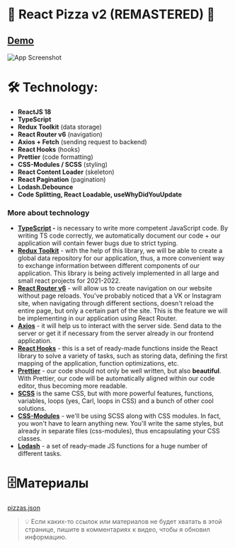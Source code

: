 # 🍕 React Pizza v2 (REMASTERED) 🍕

## [Demo](https://react-pizza-v2-by-alongo.vercel.app/)
![App Screenshot](https://via.placeholder.com/468x300?text=App+Screenshot+Here)

# 🛠 Technology:

- **ReactJS 18**
- **TypeScript**
- **Redux Toolkit** (data storage)
- **React Router v6** (navigation)
- **Axios + Fetch** (sending request to backend)
- **React Hooks** (hooks)
- **Prettier** (code formatting)
- **CSS-Modules / SCSS** (styling)
- **React Content Loader** (skeleton)
- **React Pagination** (pagination)
- **Lodash.Debounce**
- **Code Splitting, React Loadable, useWhyDidYouUpdate**

### More about technology

- **[TypeScript](https://www.typescriptlang.org/) -** is necessary to write more competent JavaScript code. By writing TS code correctly, we automatically document our code + our application will contain fewer bugs due to strict typing.
- **[Redux Toolkit](https://redux-toolkit.js.org/)** - with the help of this library, we will be able to create a global data repository for our application, thus, a more convenient way to exchange information between different components of our application. This library is being actively implemented in all large and small react projects for 2021-2022.
- **[React Router v6](https://reactrouter.com/docs/en/v6/getting-started/overview)** - will allow us to create navigation on our website without page reloads. You've probably noticed that a VK or Instagram site, when navigating through different sections, doesn't reload the entire page, but only a certain part of the site. This is the feature we will be implementing in our application using React Router.
- **[Axios](https://github.com/axios/axios)** - it will help us to interact with the server side. Send data to the server or get it if necessary from the server already in our frontend application.
- **[React Hooks](https://ru.reactjs.org/docs/hooks-intro.html)** - this is a set of ready-made functions inside the React library to solve a variety of tasks, such as storing data, defining the first mapping of the application, function optimizations, etc.
- **[Prettier](https://prettier.io/)** - our code should not only be well written, but also **beautiful**. With Prettier, our code will be automatically aligned within our code editor, thus becoming more readable.
- **[SCSS](https://sass-scss.ru/)** is the same CSS, but with more powerful features, functions, variables, loops (yes, Carl, loops in CSS) and a bunch of other cool solutions.
- **[CSS-Modules](https://github.com/css-modules/css-modules)** - we'll be using SCSS along with CSS modules. In fact, you won't have to learn anything new. You'll write the same styles, but already in separate files (css-modules), thus encapsulating your CSS classes.
- **[Lodash](https://lodash.com/docs)** - a set of ready-made JS functions for a huge number of different tasks.

# 🗄Материалы

[pizzas.json](https://gist.github.com/Archakov06/0421a3edb0ec6f4fc907a6fed3eb5433)

> 💡 Если каких-то ссылок или материалов не будет хватать в этой странице, пишите в комментариях к видео, чтобы я обновил информацию.
